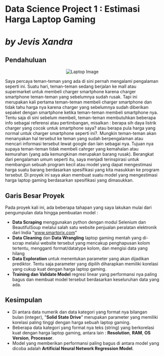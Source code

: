 # Data Science Project 1 : Estimasi Harga Laptop Gaming
# *by Jevis Xandra*

## Pendahuluan
<p align="center">
  <img alt="Laptop Image" src="https://media.licdn.com/dms/image/C5612AQGwU4rFPyen0w/article-cover_image-shrink_600_2000/0/1520169366642?e=2147483647&v=beta&t=3tRN_EwJplmeVbvMnn9zuv8dSqgkF79aqG8TPtadPJA">
</p>

Saya percaya teman-teman yang ada di sini pernah mengalami pengalaman seperti ini. Suatu hari, teman-teman sedang berjalan ke mall atau supermarket untuk membeli charger smartphone karena charger smartphone teman-teman yang sebelumnya sudah rusak. Tapi ini merupakan kali pertama teman-teman membeli charger smartphone dan tidak tahu harga nya karena charger yang sebelumnya sudah diberikan sepaket dengan smartphone ketika teman-teman membeli smartphone nya. Tentu saja di sini sebelum membeli, teman-teman membutuhkan beberapa info sebagai referensi atau pertimbangan, misalkan : berapa sih daya listrik charger yang cocok untuk smartphone saya? atau berapa pula harga yang normal untuk charger smartphone seperti ini?. Mungkin teman-teman akan menanyakan hal tersebut ke teman yang sudah berpengalaman atau mencari informasi tersebut lewat google dan lain sebagai nya. Tujuan nya supaya teman-teman tidak membeli cahrger yang kemahalan atau kemurahan (yang ada kemungkinan merupakan barang rusak). Berangkat dari pengalaman umum seperti itu, saya menjadi terinspirasi untuk membangun sebuah program kecil atau model yang dapat mengestimasi harga suatu barang berdasarkan spesifikasi yang kita masukkan ke program tersebut. Di proyek ini saya akan membuat suatu model yang mengestimasi harga laptop gaming berdasarkan spesifikasi yang dimasukkan.

## Garis Besar Proyek
Pada proyek kali ini, ada beberapa tahapan yang saya lakukan mulai dari pengumpulan data hingga pembuatan model :
* **Data Scraping** menggunakan python dengan modul Selenium dan BeautifulSoup melalui salah satu website penjualan peralatan elektronik dari India "www.smartprix.com"
* **Data Cleaning** dan **Data Wrangling** laptop gaming mentah yang di-scrap melalui website tersebut yang mencakup penghapusan kolom tertentu, mengganti format/datatype kolom, dan mengisi data yang hilang
* **Data Exploration** untuk menentukan parameter yang akan dijadikan prediktor. Tentu saja parameter yang dipilih diharapkan memiliki korelasi yang cukup kuat dengan harga laptop gaming.
* **Training dan Validate Model** regresi linear yang performansi nya paling bagus dan membuat model tersebut berdasarkan keseluruhan data yang ada.

## Kesimpulan 
* Di antara data numerik dan data kategori yang format nya bilangan bulan (integer), "**Solid State Drive**" merupakan parameter yang memiliki korelasi paling tinggi dengan harga sebuah laptop gaming.
* Beberapa data kategori yang format nya teks (string) yang berkorelasi kuat dengan harga laptop gaming, antara lain : **Resolution**, **RAM**, **OS Version**, **Processor**.
* Model yang memberikan performansi paling bagus di antara model yang dicoba adalah **Artificial Neural Network Regression Model**.
